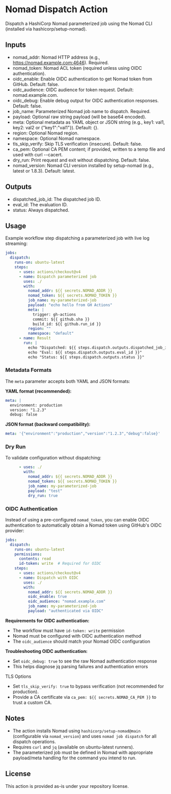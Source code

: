 # Nomad Dispatch Action

Dispatch a HashiCorp Nomad parameterized job using the Nomad CLI (installed via hashicorp/setup-nomad).

## Inputs
- nomad_addr: Nomad HTTP address (e.g., https://nomad.example.com:4646). Required.
- nomad_token: Nomad ACL token (required unless using OIDC authentication).
- oidc_enable: Enable OIDC authentication to get Nomad token from GitHub. Default: false.
- oidc_audience: OIDC audience for token request. Default: nomad.example.com.
- oidc_debug: Enable debug output for OIDC authentication responses. Default: false.
- job_name: Parameterized Nomad job name to dispatch. Required.
- payload: Optional raw string payload (will be base64 encoded).
- meta: Optional metadata as YAML object or JSON string (e.g., key1: val1, key2: val2 or {"key1":"val1"}). Default: {}.
- region: Optional Nomad region.
- namespace: Optional Nomad namespace.
- tls_skip_verify: Skip TLS verification (insecure). Default: false.
- ca_pem: Optional CA PEM content; if provided, written to a temp file and used with curl --cacert.
- dry_run: Print request and exit without dispatching. Default: false.
- nomad_version: Nomad CLI version installed by setup-nomad (e.g., latest or 1.8.3). Default: latest.

## Outputs
- dispatched_job_id: The dispatched job ID.
- eval_id: The evaluation ID.
- status: Always dispatched.

## Usage
Example workflow step dispatching a parameterized job with live log streaming:

```yaml
jobs:
  dispatch:
    runs-on: ubuntu-latest
    steps:
      - uses: actions/checkout@v4
      - name: Dispatch parameterized job
        uses: ./
        with:
          nomad_addr: ${{ secrets.NOMAD_ADDR }}
          nomad_token: ${{ secrets.NOMAD_TOKEN }}
          job_name: my-parameterized-job
          payload: "echo hello from GH Actions"
          meta: |
            trigger: gh-actions
            commit: ${{ github.sha }}
            build_id: ${{ github.run_id }}
          region: ""
          namespace: "default"
      - name: Result
        run: |
          echo "Dispatched: ${{ steps.dispatch.outputs.dispatched_job_id }}"
          echo "Eval: ${{ steps.dispatch.outputs.eval_id }}"
          echo "Status: ${{ steps.dispatch.outputs.status }}"
```

### Metadata Formats
The `meta` parameter accepts both YAML and JSON formats:

**YAML format (recommended):**
```yaml
meta: |
  environment: production
  version: "1.2.3"
  debug: false
```

**JSON format (backward compatibility):**
```yaml
meta: '{"environment":"production","version":"1.2.3","debug":false}'
```

### Dry Run
To validate configuration without dispatching:

```yaml
      - uses: ./
        with:
          nomad_addr: ${{ secrets.NOMAD_ADDR }}
          nomad_token: ${{ secrets.NOMAD_TOKEN }}
          job_name: my-parameterized-job
          payload: "test"
          dry_run: true
```

### OIDC Authentication
Instead of using a pre-configured `nomad_token`, you can enable OIDC authentication to automatically obtain a Nomad token using GitHub's OIDC provider:

```yaml
jobs:
  dispatch:
    runs-on: ubuntu-latest
    permissions:
      contents: read
      id-token: write  # Required for OIDC
    steps:
      - uses: actions/checkout@v4
      - name: Dispatch with OIDC
        uses: ./
        with:
          nomad_addr: ${{ secrets.NOMAD_ADDR }}
          oidc_enable: true
          oidc_audience: "nomad.example.com"
          job_name: my-parameterized-job
          payload: "authenticated via OIDC"
```

**Requirements for OIDC authentication:**
- The workflow must have `id-token: write` permission
- Nomad must be configured with OIDC authentication method
- The `oidc_audience` should match your Nomad OIDC configuration

**Troubleshooting OIDC authentication:**
- Set `oidc_debug: true` to see the raw Nomad authentication response
- This helps diagnose jq parsing failures and authentication errors

TLS Options
- Set `tls_skip_verify: true` to bypass verification (not recommended for production).
- Provide a CA certificate via `ca_pem: ${{ secrets.NOMAD_CA_PEM }}` to trust a custom CA.

## Notes
- The action installs Nomad using `hashicorp/setup-nomad@main` (configurable via `nomad_version`) and uses `nomad job dispatch` for all dispatch operations.
- Requires `curl` and `jq` (available on ubuntu-latest runners).
- The parameterized job must be defined in Nomad with appropriate payload/meta handling for the command you intend to run.

## License
This action is provided as-is under your repository license.
